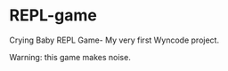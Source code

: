 REPL-game
==========
Crying Baby REPL Game- My very first Wyncode project.

Warning: this game makes noise.
